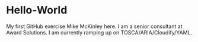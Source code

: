 # Hello-World
My first GitHub exercise
Mike McKinley here. I am a senior consultant at Award Solutions.  I am currently ramping up on TOSCA/ARIA/Cloudify/YAML.
